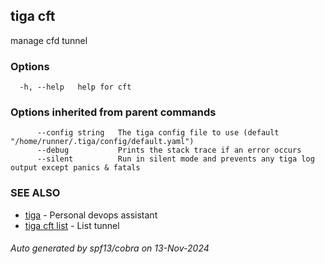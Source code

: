 ## tiga cft

manage cfd tunnel

### Options

```
  -h, --help   help for cft
```

### Options inherited from parent commands

```
      --config string   The tiga config file to use (default "/home/runner/.tiga/config/default.yaml")
      --debug           Prints the stack trace if an error occurs
      --silent          Run in silent mode and prevents any tiga log output except panics & fatals
```

### SEE ALSO

* [tiga](tiga.md)	 - Personal devops assistant
* [tiga cft list](tiga_cft_list.md)	 - List tunnel

###### Auto generated by spf13/cobra on 13-Nov-2024

